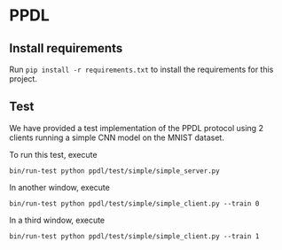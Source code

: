 # PPDL

## Install requirements

Run ``pip install -r requirements.txt`` to install the requirements for this project.

## Test

We have provided a test implementation of the PPDL protocol using 2 clients running a simple CNN model on the MNIST dataset.

To run this test, execute

```
bin/run-test python ppdl/test/simple/simple_server.py
```

In another window, execute

```
bin/run-test python ppdl/test/simple/simple_client.py --train 0
```

In a third window, execute

```
bin/run-test python ppdl/test/simple/simple_client.py --train 1
```
